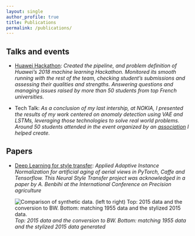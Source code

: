 ```yaml
---
layout: single
author_profile: true
title: Publications
permalink: /publications/
---
```


## Talks and events

- [Huawei Hackathon](https://www.bemyapp.com/events/big-data-challenge.html):
*Created the pipeline, and problem definition of Huawei’s 2018 machine learning Hackathon.
Monitored its smooth running with the rest of the team, checking student’s submissions and assessing their qualities and strengths. Answering questions and managing issues raised by more than 50 students from top French universities.*

- Tech Talk:
*As a conclusion of my last intership, at NOKIA, I presented the results of my work centered on anomaly detection using VAE and LSTMs, leveraging those technologies to solve real world problems. Around 50 students attended in the event organized by an [association](https://assos.utc.fr/dataventure/) I helped create.*



## Papers

 -  [Deep Learning for style
       transfer](https://gabriel-hurtado.github.io/assets/pdfs/style.pdf):
       *Applied Adaptive Instance Normalization for artificial aging of aerial views in PyTorch, Caffe and Tensorflow. This Neural Style
       Transfer project was acknowledged in a paper by A. Benbihi at the
       International Conference on Precision agriculture*

       ![Comparison of synthetic data. (left to right) Top: 2015 data and the conversion to BW. Bottom: matching 1955 data and the stylized 2015 data.](https://gabriel-hurtado.github.io/assets/images/style/figure.jpg)
		*Top: 2015 data and the conversion to BW. Bottom: matching 1955 data and the stylized 2015 data generated*